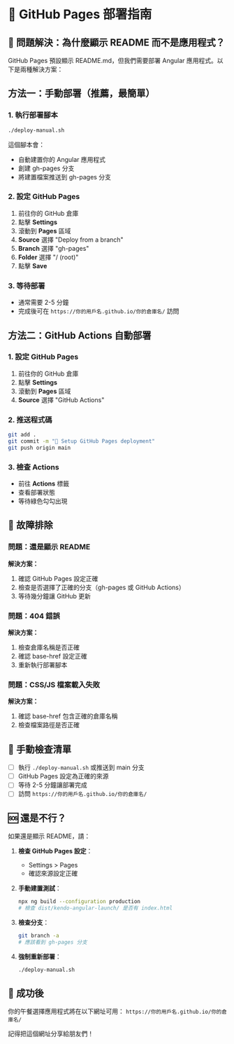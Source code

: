 # 🚀 GitHub Pages 部署指南

## 🎯 問題解決：為什麼顯示 README 而不是應用程式？

GitHub Pages 預設顯示 README.md，但我們需要部署 Angular 應用程式。以下是兩種解決方案：

## 方法一：手動部署（推薦，最簡單）

### 1. 執行部署腳本
```bash
./deploy-manual.sh
```

這個腳本會：
- 自動建置你的 Angular 應用程式
- 創建 gh-pages 分支
- 將建置檔案推送到 gh-pages 分支

### 2. 設定 GitHub Pages
1. 前往你的 GitHub 倉庫
2. 點擊 **Settings**
3. 滾動到 **Pages** 區域
4. **Source** 選擇 "Deploy from a branch"
5. **Branch** 選擇 "gh-pages"
6. **Folder** 選擇 "/ (root)"
7. 點擊 **Save**

### 3. 等待部署
- 通常需要 2-5 分鐘
- 完成後可在 `https://你的用戶名.github.io/你的倉庫名/` 訪問

## 方法二：GitHub Actions 自動部署

### 1. 設定 GitHub Pages
1. 前往你的 GitHub 倉庫
2. 點擊 **Settings**
3. 滾動到 **Pages** 區域
4. **Source** 選擇 "GitHub Actions"

### 2. 推送程式碼
```bash
git add .
git commit -m "🚀 Setup GitHub Pages deployment"
git push origin main
```

### 3. 檢查 Actions
- 前往 **Actions** 標籤
- 查看部署狀態
- 等待綠色勾勾出現

## 🔧 故障排除

### 問題：還是顯示 README
**解決方案：**
1. 確認 GitHub Pages 設定正確
2. 檢查是否選擇了正確的分支（gh-pages 或 GitHub Actions）
3. 等待幾分鐘讓 GitHub 更新

### 問題：404 錯誤
**解決方案：**
1. 檢查倉庫名稱是否正確
2. 確認 base-href 設定正確
3. 重新執行部署腳本

### 問題：CSS/JS 檔案載入失敗
**解決方案：**
1. 確認 base-href 包含正確的倉庫名稱
2. 檢查檔案路徑是否正確

## 📝 手動檢查清單

- [ ] 執行 `./deploy-manual.sh` 或推送到 main 分支
- [ ] GitHub Pages 設定為正確的來源
- [ ] 等待 2-5 分鐘讓部署完成
- [ ] 訪問 `https://你的用戶名.github.io/你的倉庫名/`

## 🆘 還是不行？

如果還是顯示 README，請：

1. **檢查 GitHub Pages 設定**：
   - Settings > Pages
   - 確認來源設定正確

2. **手動建置測試**：
   ```bash
   npx ng build --configuration production
   # 檢查 dist/kendo-angular-launch/ 是否有 index.html
   ```

3. **檢查分支**：
   ```bash
   git branch -a
   # 應該看到 gh-pages 分支
   ```

4. **強制重新部署**：
   ```bash
   ./deploy-manual.sh
   ```

## 🎉 成功後

你的午餐選擇應用程式將在以下網址可用：
`https://你的用戶名.github.io/你的倉庫名/`

記得把這個網址分享給朋友們！
